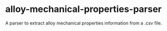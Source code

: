 # alloy-mechanical-properties-parser
A parser to extract alloy mechanical properties information from a .csv file. 
